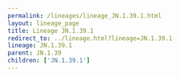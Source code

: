 ```yaml
---
permalink: /lineages/lineage_JN.1.39.1.html
layout: lineage_page
title: Lineage JN.1.39.1
redirect_to: ../lineage.html?lineage=JN.1.39.1
lineage: JN.1.39.1
parent: JN.1.39
children: ['JN.1.39.1']
---
```

